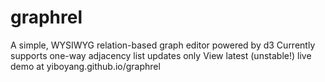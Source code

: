 # graphrel
A simple, WYSIWYG relation-based graph editor powered by d3
Currently supports one-way adjacency list updates only
View latest (unstable!) live demo at yiboyang.github.io/graphrel
